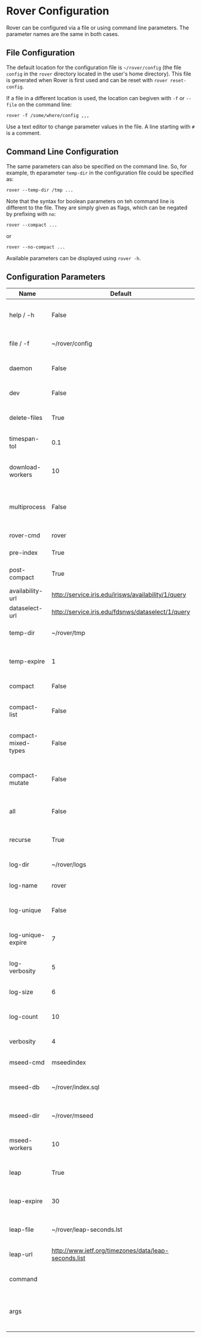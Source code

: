 
# Rover Configuration

Rover can be configured via a file or using command line parameters.
The parameter names are the same in both cases.

## File Configuration

The default location for the configuration file is `~/rover/config`
(the file `config` in the `rover` directory located in the user's home
directory).  This file is generated when Rover is first used and can
be reset with `rover reset-config`.

If a file in a different location is used, the location can begiven
with `-f` or `--file` on the command line:

    rover -f /some/where/config ,,,

Use a text editor to change parameter values in the file.  A line
starting with `#` is a comment.

## Command Line Configuration

The same parameters can also be specified on the command line.  So,
for example, th eparameter `temp-dir` in the configuration file could
be specified as:

    rover --temp-dir /tmp ...

Note that the syntax for boolean parameters on teh command line is
different to the file.  They are simply given as flags, which can be
negated by prefixing with `no`:

    rover --compact ...
 
or

    rover --no-compact ...

Available parameters can be displayed using `rover -h`.

## Configuration Parameters

| Name | Default | Description |
|------|---------|-------------|
| help / -h | False | Show the help message and exit |
| file / -f | ~/rover/config | Specify configuration file |
| daemon | False | Use background processes? |
| dev | False | Development mode (show exceptions)? |
| delete-files | True | Delete temporary files? |
| timespan-tol | 0.1 | Tolerance for overlapping timespans |
| download-workers | 10 | Number of download instances to run |
| multiprocess | False | Allow multiple processes (internal use only)? |
| rover-cmd | rover | Command to run rover |
| pre-index | True | Index before retrieval? |
| post-compact | True | Call compact after retrieval? |
| availability-url | http://service.iris.edu/irisws/availability/1/query | Availability service url |
| dataselect-url | http://service.iris.edu/fdsnws/dataselect/1/query | Dataselect service url |
| temp-dir | ~/rover/tmp | Temporary storage for downloads |
| temp-expire | 1 | Number of days before deleting temp files |
| compact | False | Call compact after ingest? |
| compact-list | False | Detect and list files with duplicate data? |
| compact-mixed-types | False | Allow duplicate data in mixed data types? |
| compact-mutate | False | Allow compact to mutate (replace) data? |
| all | False | Process all files (not just modified)? |
| recurse | True | When given a directory, process children? |
| log-dir | ~/rover/logs | Directory for logs |
| log-name | rover | Base file name for logs |
| log-unique | False | Unique log names (with PIDs)? |
| log-unique-expire | 7 | Number of days before deleting unique logs |
| log-verbosity | 5 | Log verbosity (0-5) |
| log-size | 6 | Maximum log size (1-10) |
| log-count | 10 | Maximum number of logs |
| verbosity | 4 | Stdout verbosity (0-5) |
| mseed-cmd | mseedindex | Mseedindex command |
| mseed-db | ~/rover/index.sql | Mseedindex database (also used by rover) |
| mseed-dir | ~/rover/mseed | Root of mseed data dirs |
| mseed-workers | 10 | Number of mseedindex instances to run |
| leap | True | Use leapseconds file? |
| leap-expire | 30 | Number of days before refreshing file |
| leap-file | ~/rover/leap-seconds.lst | File for leapsecond data |
| leap-url | http://www.ietf.org/timezones/data/leap-seconds.list | URL for leapsecond data |
| command |  | The rover command to execute |
| args |  | Command arguments (depend on the command) |
